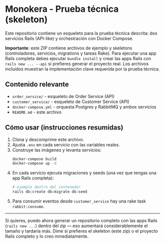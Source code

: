 # Monokera - Prueba técnica (skeleton)
Este repositorio contiene un esqueleto para la prueba técnica descrita: dos servicios Rails (API-like) y orchestración con Docker Compose.

**Importante**: este ZIP contiene archivos de ejemplo y skeletons (controladores, servicios, migrations y tareas Rake). Para ejecutar una app Rails completa debes ejecutar `bundle install` y crear las apps Rails con `rails new ... --api` si prefieres generar el proyecto real. Los archivos incluidos muestran la implementación clave requerida por la prueba técnica.

## Contenido relevante
- `order_service/` - esqueleto de Order Service (API)
- `customer_service/` - esqueleto de Customer Service (API)
- `docker-compose.yml` - orquesta Postgres y RabbitMQ y ambos servicios
- `README.md` - este archivo

## Cómo usar (instrucciones resumidas)
1. Clona y descomprime este archivo.
2. Ajusta `.env` en cada servicio con las variables reales.
3. Construye las imágenes y levanta servicios:
   ```bash
   docker-compose build
   docker-compose up -d
   ```
4. En cada servicio ejecuta migraciones y seeds (una vez que tengas una app Rails completa):
   ```bash
   # ejemplo dentro del contenedor
   rails db:create db:migrate db:seed
   ```
5. Para consumir eventos desde `customer_service` hay una rake task `rabbit:consume`.

---
Si quieres, puedo ahora generar un repositorio completo con las apps Rails (`rails new ...`) dentro del zip — eso aumentará considerablemente el tamaño y tardaría más. Dime si prefieres el skeleton (este zip) o el proyecto Rails completo y lo creo inmediatamente.
